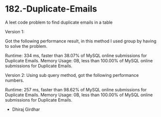 # 182.-Duplicate-Emails
A leet code problem to find duplicate emails in a table

Version 1:

Got the following performance result, in this method I used group by having to solve the problem.

Runtime: 334 ms, faster than 38.07% of MySQL online submissions for Duplicate Emails.
Memory Usage: 0B, less than 100.00% of MySQL online submissions for Duplicate Emails.

Version 2:
Using sub query method, got the following performance numbers.

Runtime: 257 ms, faster than 98.62% of MySQL online submissions for Duplicate Emails.
Memory Usage: 0B, less than 100.00% of MySQL online submissions for Duplicate Emails.

- Dhiraj Girdhar
